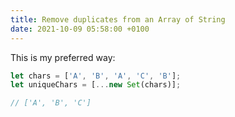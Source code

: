 ```yaml
---
title: Remove duplicates from an Array of String
date: 2021-10-09 05:58:00 +0100
---
```




This is my preferred way:

```js
let chars = ['A', 'B', 'A', 'C', 'B'];
let uniqueChars = [...new Set(chars)];

// ['A', 'B', 'C']
```

